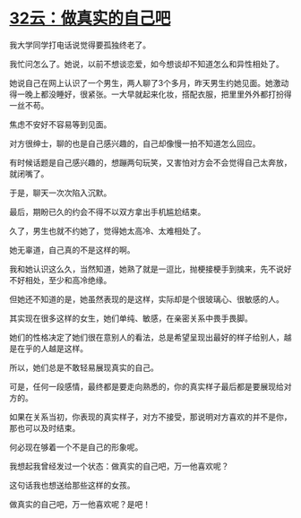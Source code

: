 # [32云：做真实的自己吧](https://github.com/platojobs/SFLOG/issues/32)

我大学同学打电话说觉得要孤独终老了。

我忙问怎么了。她说，以前不想谈恋爱，如今想谈却不知道怎么和异性相处了。

她说自己在网上认识了一个男生，两人聊了3个多月，昨天男生约她见面。她激动得一晚上都没睡好，很紧张。一大早就起来化妆，搭配衣服，把里里外外都打扮得一丝不苟。

焦虑不安好不容易等到见面。

对方很绅士，聊的也是自己感兴趣的，自己却像慢一拍不知道怎么回应。

有时候话题是自己感兴趣的，想蹦两句玩笑，又害怕对方会不会觉得自己太奔放，就闭嘴了。

于是，聊天一次次陷入沉默。

最后，期盼已久的约会不得不以双方拿出手机尴尬结束。

久了，男生也就不约她了，觉得她太高冷、太难相处了。

她无辜道，自己真的不是这样的啊。

我和她认识这么久，当然知道，她熟了就是一逗比，抛梗接梗手到擒来，先不说好不好相处，至少和高冷绝缘。

但她还不知道的是，她虽然表现的是这样，实际却是个很玻璃心、很敏感的人。

其实现在很多这样的女生，她们单纯、敏感，在亲密关系中畏手畏脚。

她们的性格决定了她们很在意别人的看法，总是希望呈现出最好的样子给别人，越是在乎的人越是这样。

所以，她们总是不敢轻易展现真实的自己。

可是，任何一段感情，最终都是要走向熟悉的，你的真实样子最后都是要展现给对方的。

如果在关系当初，你表现的真实样子，对方不接受，那说明对方喜欢的并不是你，那也可以及时结束。

何必现在够着一个不是自己的形象呢。

我想起我曾经发过一个状态：做真实的自己吧，万一他喜欢呢？

这句话我也想送给那些这样的女孩。

做真实的自己吧，万一他喜欢呢？是吧！